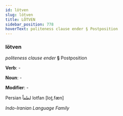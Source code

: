 ```yaml
---
id: lötven
slug: lötven
title: LÖTVEN
sidebar_position: 778
hoverText: politeness clause ender § Postposition
---
```


### lötven

*politeness clause ender* **§** Postposition

**Verb**: -

**Noun**: -

**Modifier**: -

Persian لطفاً lotfan [lot̪.fæn]

*Indo-Iranian Language Family*
